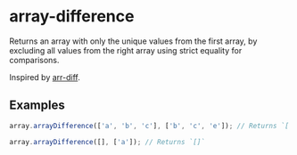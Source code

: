 # array-difference

Returns an array with only the unique values from the first array, by excluding all values from the right array using strict equality for comparisons.

Inspired by [arr-diff](https://github.com/jonschlinkert/arr-diff).

## Examples

```typescript
array.arrayDifference(['a', 'b', 'c'], ['b', 'c', 'e']); // Returns `['a']`

array.arrayDifference([], ['a']); // Returns `[]`
```

